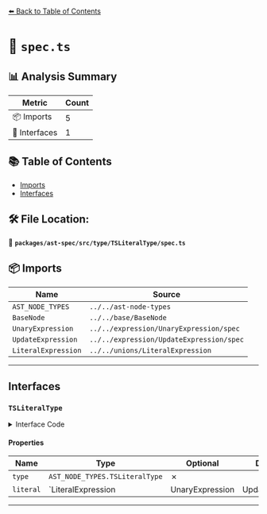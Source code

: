[⬅️ Back to Table of Contents](../../../../../index.md)

# 📄 `spec.ts`

## 📊 Analysis Summary

| Metric | Count |
|--------|-------|
| 📦 Imports | 5 |
| 📐 Interfaces | 1 |

## 📚 Table of Contents

- [Imports](#imports)
- [Interfaces](#interfaces)

## 🛠️ File Location:
📂 **`packages/ast-spec/src/type/TSLiteralType/spec.ts`**

## 📦 Imports

| Name | Source |
|------|--------|
| `AST_NODE_TYPES` | `../../ast-node-types` |
| `BaseNode` | `../../base/BaseNode` |
| `UnaryExpression` | `../../expression/UnaryExpression/spec` |
| `UpdateExpression` | `../../expression/UpdateExpression/spec` |
| `LiteralExpression` | `../../unions/LiteralExpression` |


---

## Interfaces

### `TSLiteralType`

<details><summary>Interface Code</summary>

```ts
export interface TSLiteralType extends BaseNode {
  type: AST_NODE_TYPES.TSLiteralType;
  literal: LiteralExpression | UnaryExpression | UpdateExpression;
}
```
</details>

#### Properties

| Name | Type | Optional | Description |
|------|------|----------|-------------|
| `type` | `AST_NODE_TYPES.TSLiteralType` | ✗ |  |
| `literal` | `LiteralExpression | UnaryExpression | UpdateExpression` | ✗ |  |


---